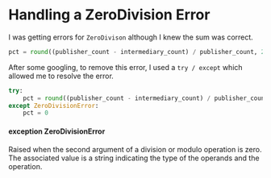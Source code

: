# Handling a ZeroDivision Error

I was getting errors for `ZeroDivison` although I knew the sum was correct.

```python
pct = round((publisher_count - intermediary_count) / publisher_count, 2)
```

After some googling, to remove this error, I used a `try / except` which allowed me to resolve the error.

```python
try:
    pct = round((publisher_count - intermediary_count) / publisher_count, 2)
except ZeroDivisionError:
    pct = 0
```

#### exception ZeroDivisionError
Raised when the second argument of a division or modulo operation is zero. The associated value is a string indicating the type of the operands and the operation.
